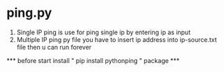 # ping.py
1) Single IP ping is use for ping single ip by entering ip as  input 
2) Multiple IP ping py file you have to insert ip address into ip-source.txt file then u can run forever 

*** before start install " pip install pythonping " package ***
